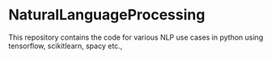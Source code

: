 # NaturalLanguageProcessing
This repository contains the code for various NLP use cases in python using tensorflow, scikitlearn, spacy etc.,
